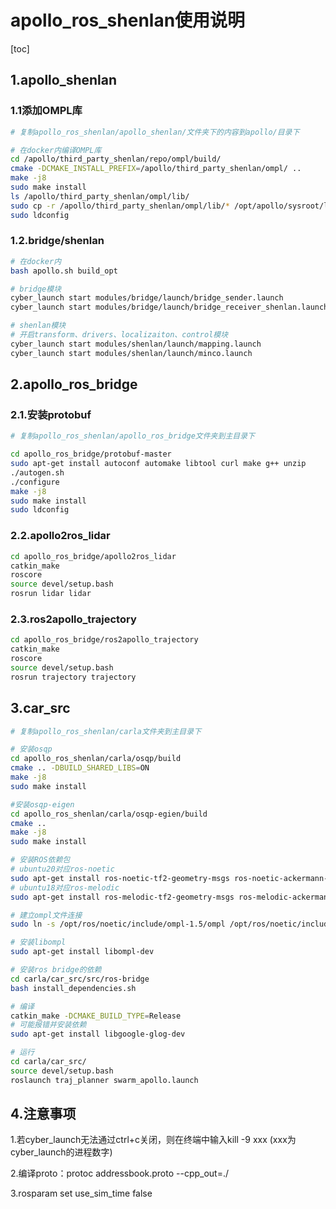 # apollo_ros_shenlan使用说明

[toc]



## 1.apollo_shenlan

### 1.1添加OMPL库

```bash
# 复制apollo_ros_shenlan/apollo_shenlan/文件夹下的内容到apollo/目录下

# 在docker内编译OMPL库
cd /apollo/third_party_shenlan/repo/ompl/build/
cmake -DCMAKE_INSTALL_PREFIX=/apollo/third_party_shenlan/ompl/ ..
make -j8
sudo make install
ls /apollo/third_party_shenlan/ompl/lib/
sudo cp -r /apollo/third_party_shenlan/ompl/lib/* /opt/apollo/sysroot/lib/
sudo ldconfig
```

### 1.2.bridge/shenlan

```bash
# 在docker内
bash apollo.sh build_opt

# bridge模块
cyber_launch start modules/bridge/launch/bridge_sender.launch
cyber_launch start modules/bridge/launch/bridge_receiver_shenlan.launch

# shenlan模块
# 开启transform、drivers、localizaiton、control模块
cyber_launch start modules/shenlan/launch/mapping.launch
cyber_launch start modules/shenlan/launch/minco.launch
```



## 2.apollo_ros_bridge

### 2.1.安装protobuf

```bash
# 复制apollo_ros_shenlan/apollo_ros_bridge文件夹到主目录下

cd apollo_ros_bridge/protobuf-master
sudo apt-get install autoconf automake libtool curl make g++ unzip
./autogen.sh 
./configure 
make -j8
sudo make install 
sudo ldconfig
```

### 2.2.apollo2ros_lidar

```bash
cd apollo_ros_bridge/apollo2ros_lidar
catkin_make
roscore
source devel/setup.bash
rosrun lidar lidar
```

### 2.3.ros2apollo_trajectory

```bash
cd apollo_ros_bridge/ros2apollo_trajectory
catkin_make
roscore
source devel/setup.bash
rosrun trajectory trajectory
```



## 3.car_src

```bash
# 复制apollo_ros_shenlan/carla文件夹到主目录下

# 安装osqp
cd apollo_ros_shenlan/carla/osqp/build
cmake .. -DBUILD_SHARED_LIBS=ON
make -j8
sudo make install

#安装osqp-eigen
cd apollo_ros_shenlan/carla/osqp-egien/build
cmake ..
make -j8
sudo make install

# 安装ROS依赖包
# ubuntu20对应ros-noetic
sudo apt-get install ros-noetic-tf2-geometry-msgs ros-noetic-ackermann-msgs ros-noetic-joy ros-noetic-map-server ros-noetic-astuff-sensor-msgs ros-noetic-ompl*
# ubuntu18对应ros-melodic
sudo apt-get install ros-melodic-tf2-geometry-msgs ros-melodic-ackermann-msgs ros-melodic-joy ros-melodic-map-server ros-melodic-astuff-sensor-msgs ros-melodic-ompl*

# 建立ompl文件连接
sudo ln -s /opt/ros/noetic/include/ompl-1.5/ompl /opt/ros/noetic/include/ompl

# 安装libompl
sudo apt-get install libompl-dev

# 安装ros bridge的依赖
cd carla/car_src/src/ros-bridge
bash install_dependencies.sh

# 编译
catkin_make -DCMAKE_BUILD_TYPE=Release
# 可能报错并安装依赖
sudo apt-get install libgoogle-glog-dev

# 运行
cd carla/car_src/
source devel/setup.bash
roslaunch traj_planner swarm_apollo.launch
```



## 4.注意事项

1.若cyber_launch无法通过ctrl+c关闭，则在终端中输入kill -9 xxx (xxx为 cyber_launch的进程数字)

2.编译proto：protoc addressbook.proto --cpp_out=./

3.rosparam set use_sim_time false

